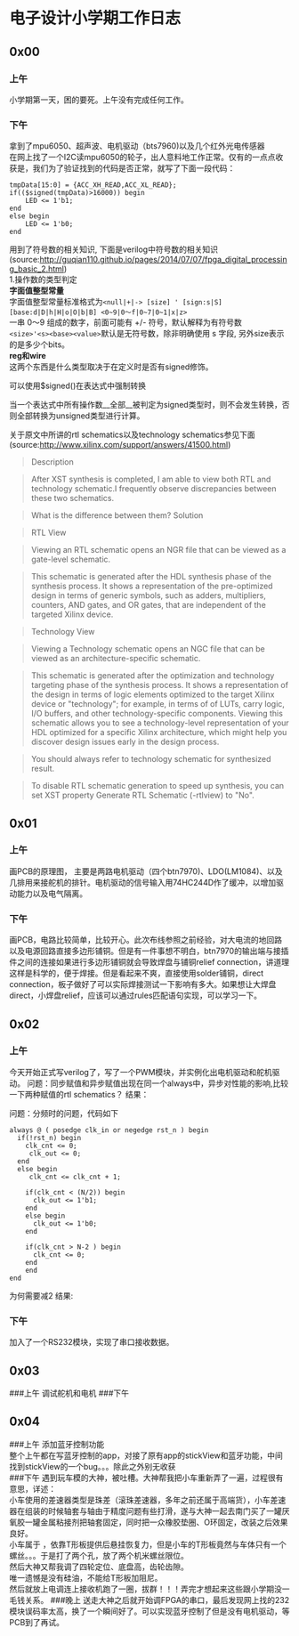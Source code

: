 # 电子设计小学期工作日志

## 0x00
### 上午

小学期第一天，困的要死。上午没有完成任何工作。
### 下午
 拿到了mpu6050、超声波、电机驱动（bts7960)以及几个红外光电传感器  
 在网上找了一个I2C读mpu6050的轮子，出人意料地工作正常。仅有的一点点收获是，我们为了验证找到的代码是否正常，就写了下面一段代码：
```
tmpData[15:0] = {ACC_XH_READ,ACC_XL_READ};
if(($signed(tmpData)>16000)) begin
	LED <= 1'b1;
end
else begin
	LED <= 1'b0;
end
```
用到了符号数的相关知识, 下面是verilog中符号数的相关知识(source:http://guqian110.github.io/pages/2014/07/07/fpga_digital_processing_basic_2.html)  
1.操作数的类型判定  
__字面值整型常量__  
字面值整型常量标准格式为`<null|+|-> [size] ' [sign:s|S] [base:d|D|h|H|o|O|b|B] <0~9|0～f|0~7|0~1|x|z>`  
一串 0～9 组成的数字，前面可能有 +/- 符号，默认解释为有符号数  
`<size>'<s><base><value>`默认是无符号数，除非明确使用 s 字段, 另外size表示的是多少个bits。  
__reg和wire__  
这两个东西是什么类型取决于在定义时是否有signed修饰。

可以使用$signed()在表达式中强制转换

当一个表达式中所有操作数__全部__被判定为signed类型时，则不会发生转换，否则全部转换为unsigned类型进行计算。

关于原文中所讲的rtl schematics以及technology schematics参见下面(source:http://www.xilinx.com/support/answers/41500.html)
>Description

>After XST synthesis is completed, I am able to view both RTL and technology schematic.I frequently observe discrepancies between these two schematics.

>What is the difference between them?
Solution

>RTL View

>Viewing an RTL schematic opens an NGR file that can be viewed as a gate-level schematic.

>This schematic is generated after the HDL synthesis phase of the synthesis process. It shows a representation of the pre-optimized design in terms of generic symbols, such as adders, multipliers, counters, AND gates, and OR gates, that are independent of the targeted Xilinx device.

>Technology View

>Viewing a Technology schematic opens an NGC file that can be viewed as an architecture-specific schematic.

>This schematic is generated after the optimization and technology targeting phase of the synthesis process. It shows a representation of the design in terms of logic elements optimized to the target Xilinx device or "technology"; for example, in terms of of LUTs, carry logic, I/O buffers, and other technology-specific components. Viewing this schematic allows you to see a technology-level representation of your HDL optimized for a specific Xilinx architecture, which might help you discover design issues early in the design process.

>You should always refer to technology schematic for synthesized result.

>To disable RTL schematic generation to speed up synthesis, you can set XST property Generate RTL Schematic (-rtlview) to "No".

## 0x01
### 上午

画PCB的原理图， 主要是两路电机驱动（四个btn7970)、LDO(LM1084)、以及几排用来接舵机的排针。电机驱动的信号输入用74HC244D作了缓冲，以增加驱动能力以及电气隔离。

### 下午

画PCB，电路比较简单，比较开心。此次布线参照之前经验，对大电流的地回路以及电源回路直接多边形铺铜。但是有一件事想不明白，btn7970的输出端与接插件之间的连接如果进行多边形铺铜就会导致焊盘与铺铜relief connection，讲道理这样是科学的，便于焊接。但是看起来不爽，直接使用solder铺铜，direct connection，板子做好了可以实际焊接测试一下影响有多大。如果想让大焊盘direct，小焊盘relief，应该可以通过rules匹配语句实现，可以学习一下。

## 0x02
### 上午
今天开始正式写verilog了，写了一个PWM模块，并实例化出电机驱动和舵机驱动。
问题：同步赋值和异步赋值出现在同一个always中，异步对性能的影响,比较一下两种赋值的rtl schematics？
结果：

问题：分频时的问题，代码如下
```
always @ ( posedge clk_in or negedge rst_n ) begin
  if(!rst_n) begin
    clk_cnt <= 0;
	 clk_out <= 0;
  end
  else begin
 	 clk_cnt <= clk_cnt + 1;

    if(clk_cnt < (N/2)) begin
      clk_out <= 1'b1;
    end
    else begin
      clk_out <= 1'b0;
    end

    if(clk_cnt > N-2 ) begin
      clk_cnt <= 0;
    end
	end
end
```
为何需要减2
结果:
### 下午
加入了一个RS232模块，实现了串口接收数据。

## 0x03
###上午
调试舵机和电机
###下午

## 0x04
###上午
添加蓝牙控制功能  
整个上午都在写蓝牙控制的app，对接了原有app的stickView和蓝牙功能，中间找到stickView的一个bug。。。除此之外别无收获  
###下午
遇到玩车模的大神，被吐槽。大神帮我把小车重新弄了一遍，过程很有意思，详述：  
小车使用的差速器类型是珠差（滚珠差速器，多年之前还属于高端货），小车差速器在组装的时候轴套与轴由于精度问题有些打滑，遂与大神一起去南门买了一罐厌氧胶一罐金属粘接剂把轴套固定，同时把一众橡胶垫圈、O环固定，改装之后效果良好。  
小车属于 ，依靠T形板提供后悬挂恢复力，但是小车的T形板竟然与车体只有一个螺丝。。。于是打了两个孔，放了两个机米螺丝限位。  
然后大神又帮我调了四轮定位、底盘高，齿轮齿隙。   
唯一遗憾是没有硅油，不能给T形板加阻尼。  
然后就放上电调连上接收机跑了一圈，拔群！！！弄完才想起来这些跟小学期没一毛钱关系。
###晚上
送走大神之后就开始调FPGA的串口，最后发现网上找的232模块误码率太高，换了一个瞬间好了。可以实现蓝牙控制了但是没有电机驱动，等PCB到了再试。
